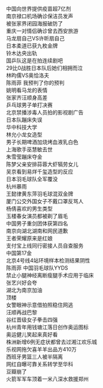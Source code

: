 中国向世界提供疫苗超7亿剂  
南京禄口机场确诊保洁员发声  
被张家界闭园海报破防了  
重庆一对情侣确诊曾去西安旅游  
马龙扇自己VS许昕扇自己  
日本柔道已获九枚金牌  
铃木达央出轨  
国乒队这是在拍连续剧吧  
29比0战胜日本队后她们相拥而泣  
林昀儒VS奥恰洛夫  
陈雨菲 我预判了你的预判  
姚明看马龙的表情  
张家齐汪顺身高差  
乒乓球男子单打决赛  
北京禁播涉毒人员拍的影视剧广告  
日本队蹦床失误  
华中科技大学  
林允小龙女造型  
男子长期啤酒加烧烤血液乳白色  
上海歌手巫慧敏去世  
朱雪莹蹦床夺金  
陈梦父亲安排蒜蓉大虾犒劳女儿  
吴京看到易烊千玺造型的反应  
日本羽毛球队全军覆没  
杭州暴雨  
王懿律黄东萍羽毛球混双金牌  
厦门公交外国女子不戴口罩反骂人  
杨倩喜欢的男生类型  
玉楼春女演员都被剃了眉毛  
中国男子重剑团体获第四名  
南京向湖北湖南和网民道歉  
王者荣耀原来是红娘  
支付宝上线同行密接人员自查服务  
中国第17金  
北京4号线4站环境样本检测结果阴性  
陈雨菲 中国羽毛球队YYDS  
禁止小腿神经离断瘦腿手术应用于临床  
张艺兴好会夸  
湖北为南京加油  
顶楼  
女警眼神示意借拍照稳住网逃  
汪顺再战巴黎  
谷红晋级女子拳击四强  
杭州青年用钱塘江落日创作奥运图标  
奥运健儿笑起来真好看  
株洲新增6例无症状都曾去过湘江欢乐城  
乐视网拖欠喜羊羊出品方410万  
西班牙男篮三人被半隔离  
网红自曝可靠关系转学至华科  
豆瓣崩了  
火箭军军车顶着一米八深水救援郑州  
